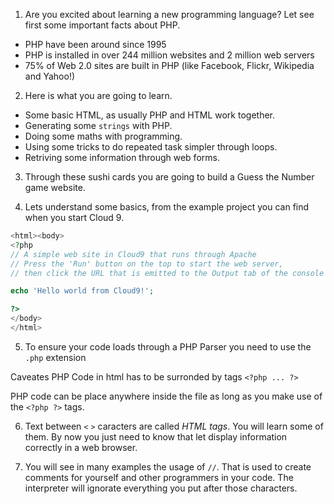 1. Are you excited about learning a new programming language? Let see first some important facts about PHP.

  * PHP have been around since 1995
  * PHP is installed in over 244 million websites and 2 million web servers
  * 75% of Web 2.0 sites are built in PHP (like Facebook, Flickr, Wikipedia and Yahoo!)

2. Here is what you are going to learn.

  * Some basic HTML, as usually PHP and HTML work together.
  * Generating some `strings` with PHP.
  * Doing some maths with programming.
  * Using some tricks to do repeated task simpler through loops.
  * Retriving some information through web forms.

3. Through these sushi cards you are going to build a Guess the Number game website.

4. Lets understand some basics, from the example project you can find when you start Cloud 9.

  ```php
  <html><body>
  <?php
  // A simple web site in Cloud9 that runs through Apache
  // Press the 'Run' button on the top to start the web server,
  // then click the URL that is emitted to the Output tab of the console

  echo 'Hello world from Cloud9!';

  ?>
  </body>
  </html>
  ```
5. To ensure your code loads through a PHP Parser you need to use the `.php` extension

 Caveates PHP Code in html has to be surronded by tags `<?php ... ?>`

 PHP code can be place anywhere inside the file as long as you make use of the `<?php ?>` tags.

6. Text between `<` `>` caracters are called *HTML tags*. You will learn some of them. By now you just need to know that let display information correctly in a web browser.

7. You will see in many examples the usage of `//`. That is used to create comments for yourself and other programmers in your code. The interpreter will ignorate everything you put after those characters.  
